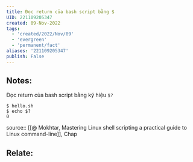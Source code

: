 ```yaml
---
title: Đọc return của bash script bằng $
UID: 221109205347
created: 09-Nov-2022
tags:
  - 'created/2022/Nov/09'
  - 'evergreen'
  - 'permanent/fact'
aliases: '221109205347'
publish: False
---
```

## Notes:
Đọc return của bash script bằng ký hiệu `$?`

```
$ hello.sh
$ echo $?
0
```

source:: [[@ Mokhtar, Mastering Linux shell scripting a practical guide to Linux command-line]], Chap

## Relate:

